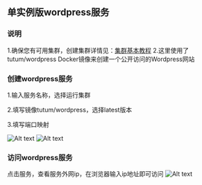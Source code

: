 ## 单实例版wordpress服务
### 说明
1.确保您有可用集群，创建集群详情见：[集群基本教程](https://www.qcloud.com/doc/product/457/6779)
2.这里使用了tutum/wordpress Docker镜像来创建一个公开访问的Wordpress网站

### 创建wordpress服务

1.输入服务名称，选择运行集群

2.填写镜像tutum/wordpress，选择latest版本

3.填写端口映射

![Alt text](https://mc.qcloudimg.com/static/img/3b40d7cd09c0850569fa7967b7aaa362/Image+024.png)
![Alt text](https://mc.qcloudimg.com/static/img/27a0a00a151c5f5ebacffca5fc8f832a/Image+025.png)
### 访问wordpress服务
点击服务，查看服务外网ip，在浏览器输入ip地址即可访问
![Alt text](https://mc.qcloudimg.com/static/img/c0132b35996db099c02af7f2cf747137/Image+023.png)